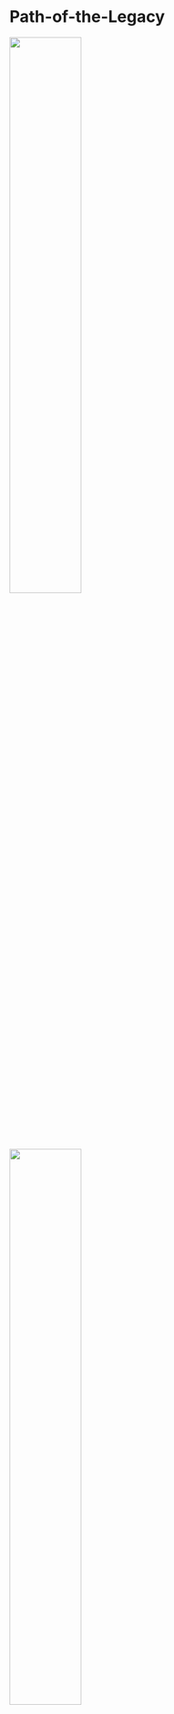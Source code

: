 # Path-of-the-Legacy
 <img src="https://github.com/user-attachments/assets/755bae6f-3436-4f0b-808a-40cf284d650e" width="50%" height="50%"> <img src="https://github.com/user-attachments/assets/b8effee5-a594-419b-b65c-a92d83bbb459" width="50%" height="50%"> <img src="https://github.com/user-attachments/assets/119a9700-780b-411c-9645-7a102f3873a8" width="50%" height="50%">


## 게임 소개
- 장르 : 3D MMORPG

- 개발기간 : 2024.12.01 -> 2025.02.15

- 목적  : 3d RPG를 만들어보고자 만들어본 프로젝트입니다.
  
- 관리 : Github/Jira

## 개발 환경
- 플랫폼 : Windows 11

- 언어 : C#

- 엔진 환경 : Unity 2022.03.15(LTS)

## 구현 기능
* UI
  * Scene
      * InGame :HUD (HP,Mp,경험치바,미니맵)
      * Menu : 메뉴창(나가기,설정,일시정지)
  * Popup
      * 퀘스트 팝업창
      * 장비,스탯창
      * 인벤토리창
      * 대화창
  * World
      * 몬스터 HP바,닉네임,퀘스트 마크


## 사용 기술

| 항목 | 설명 |
| ------------ | ------------- |
| 디자인 패턴 | 싱글톤 패턴을 사용해서 전역 접근 관리 & State Pattern을 사용해 캐릭터 애니메이션을 객체 관리|
| Save | 게임내 데이터를 글로벌 변수에 저장 및 관리 |
| SkinnedMesh| 장비 장착시 캐릭터의 의상이 변경되도록 구현|
| 상속 | 상속을 통해 같은 패턴을 쓰는 캐릭터를 통합 관리|

## 기술 문서
[기술 문서](https://docs.google.com/presentation/d/17gUVNPHz_Csg8ZsBX49GK2CNHrIdn4ZIBZpw9Fcrn50/edit?usp=sharing)

 ## velog

[블로그](https://velog.io/@typhoon760/posts?tag=%ED%8F%AC%ED%8A%B8%ED%8F%B4%EB%A6%AC%EC%98%A4)

## 영상
[플레이 영상](https://youtu.be/0b5-uaT7wGA)
